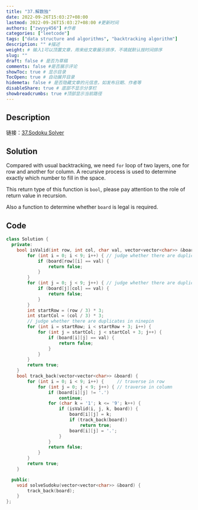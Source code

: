 ```yaml
---
title: "37.解数独"
date: 2022-09-26T15:03:27+08:00
lastmod: 2022-09-26T15:03:27+08:00 #更新时间
authors: ["zwyyy456"] #作者
categories: ["leetcode"]
tags: ["data structure and algorithms", "backtracking algorithm"]
description: "" #描述
weight: # 输入1可以顶置文章，用来给文章展示排序，不填就默认按时间排序
slug: ""
draft: false # 是否为草稿
comments: false #是否展示评论
showToc: true # 显示目录
TocOpen: true # 自动展开目录
hidemeta: false # 是否隐藏文章的元信息，如发布日期、作者等
disableShare: true # 底部不显示分享栏
showbreadcrumbs: true #顶部显示当前路径
---
```


## Description
链接：[37.Sodoku Solver](https://leetcode.com/problems/sudoku-solver/)

## Solution
Compared with usual backtracking, we need `for` loop of two layers, one for row and another for column. A recursive process is used to determine exactly which number to fill in the space.

This return type of this function is `bool`, please pay attention to the role of return value in recursion.

Also a function to determine whether `board` is legal is required.

## Code
```cpp
class Solution {
  private:
    bool isValid(int row, int col, char val, vector<vector<char>> &board) {
        for (int i = 0; i < 9; i++) { // judge whether there are duplicates in a row
            if (board[row][i] == val) {
                return false;
            }
        }
        for (int j = 0; j < 9; j++) { // judge whether there are duplicates in a column
            if (board[j][col] == val) {
                return false;
            }
        }
        int startRow = (row / 3) * 3;
        int startCol = (col / 3) * 3;
        // judge whether there are duplicates in ninepin
        for (int i = startRow; i < startRow + 3; i++) { 
            for (int j = startCol; j < startCol + 3; j++) {
                if (board[i][j] == val) {
                    return false;
                }
            }
        }
        return true;
    }
    bool track_back(vector<vector<char>> &board) {
        for (int i = 0; i < 9; i++) {     // traverse in row
            for (int j = 0; j < 9; j++) { // traverse in column
                if (board[i][j] != '.')
                    continue;
                for (char k = '1'; k <= '9'; k++) {
                    if (isValid(i, j, k, board)) {
                        board[i][j] = k;
                        if (track_back(board))
                            return true;
                        board[i][j] = '.';
                    }
                }
                return false;
            }
        }
        return true;
    }

  public:
    void solveSudoku(vector<vector<char>> &board) {
        track_back(board);
    }
};
```
